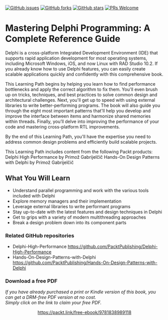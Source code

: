 


[![GitHub issues](https://img.shields.io/github/issues/PacktPublishing/Mastering-Delphi-Programming-A-Complete-Reference-Guide.svg)](https://github.com/PacktPublishing/Mastering-Delphi-Programming-A-Complete-Reference-Guide/issues)
[![GitHub forks](https://img.shields.io/github/forks/PacktPublishing/Mastering-Delphi-Programming-A-Complete-Reference-Guide.svg)](https://github.com/PacktPublishing/Mastering-Delphi-Programming-A-Complete-Reference-Guide/network)
[![GitHub stars](https://img.shields.io/github/stars/PacktPublishing/Mastering-Delphi-Programming-A-Complete-Reference-Guide.svg)](https://github.com/PacktPublishing/Mastering-Delphi-Programming-A-Complete-Reference-Guide/stargazers)
[![PRs Welcome](https://img.shields.io/badge/PRs-welcome-brightgreen.svg)](https://github.com/PacktPublishing/Mastering-Delphi-Programming-A-Complete-Reference-Guide/pulls)

# Mastering Delphi Programming: A Complete Reference Guide
Delphi is a cross-platform Integrated Development Environment (IDE) that supports rapid application development for most operating systems, including Microsoft Windows, iOS, and now Linux with RAD Studio 10.2. If you already know how to use Delphi features, you can easily create scalable applications quickly and confidently with this comprehensive book.

This Learning Path begins by helping you learn how to find performance bottlenecks and apply the correct algorithm to fix them. You'll even brush up on tricks, techniques, and best practices to solve common design and architectural challenges. Next, you'll get up to speed with using external libraries to write better-performing programs. The book will also guide you through the eight most important patterns that'll help you develop and improve the interface between items and harmonize shared memories within threads. Finally, you’ll delve into improving the performance of your code and mastering cross-platform RTL improvements.

By the end of this Learning Path, you'll have the expertise you need to address common design problems and efficiently build scalable projects.

This Learning Path includes content from the following Packt products:
Delphi High Performance by Primož Gabrijelčič
Hands-On Design Patterns with Delphi by Primož Gabrijelčič

## What You Will Learn
* Understand parallel programming and work with the various tools included with Delphi
* Explore memory managers and their implementation
* Leverage external libraries to write performant programs
* Stay up-to-date with the latest features and design techniques in Delphi
* Get to grips with a variety of modern multithreading approaches
* Break a design problem down into its component parts

### Related GitHub repositories
* Delphi-High-Performance https://github.com/PacktPublishing/Delphi-High-Performance
* Hands-On-Design-Patterns-with-Delphi https://github.com/PacktPublishing/Hands-On-Design-Patterns-with-Delphi
### Download a free PDF

 <i>If you have already purchased a print or Kindle version of this book, you can get a DRM-free PDF version at no cost.<br>Simply click on the link to claim your free PDF.</i>
<p align="center"> <a href="https://packt.link/free-ebook/9781838989118">https://packt.link/free-ebook/9781838989118 </a> </p>